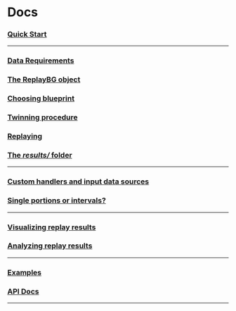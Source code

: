 # Docs

### [Quick Start](./quick_start.md)

---

### [Data Requirements](./data_requirements.md)

### [The ReplayBG object](./replaybg_object.md)

### [Choosing blueprint](./choosing_blueprint.md)

### [Twinning procedure](./twinning_procedure.md)

### [Replaying](./replaying.md)

### [The _results/_ folder](./results_folder.md)

---

### [Custom handlers and input data sources](./custom_handlers_data_sources.md)

### [Single portions or intervals?](./single_portions_or_intervals.md)

---

### [Visualizing replay results](./visualizing_replay_results.md)

### [Analyzing replay results](./analyzing_replay_results.md)

---

### [Examples](./examples.md)

### [API Docs](./api_docs.md)

---